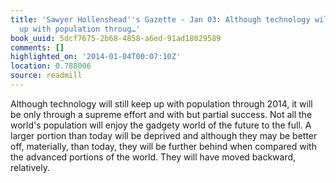 ```yaml
---
title: 'Sawyer Hollenshead''s Gazette - Jan 03: Although technology will still keep
  up with population throug…'
book_uuid: 5dcf7675-2b68-4858-a6ed-91ad18029589
comments: []
highlighted_on: '2014-01-04T00:07:10Z'
location: 0.788006
source: readmill
---
```


Although technology will still keep up with population through 2014, it will be only through a supreme effort and with but partial success. Not all the world's population will enjoy the gadgety world of the future to the full. A larger portion than today will be deprived and although they may be better off, materially, than today, they will be further behind when compared with the advanced portions of the world. They will have moved backward, relatively.
